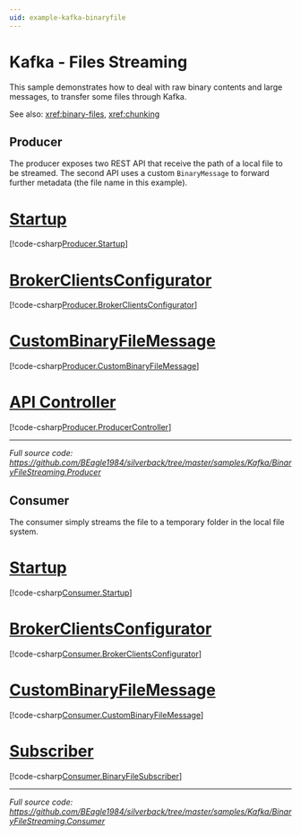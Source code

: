 ```yaml
---
uid: example-kafka-binaryfile
---
```


# Kafka - Files Streaming

This sample demonstrates how to deal with raw binary contents and large messages, to transfer some files through Kafka.

See also: <xref:binary-files>, <xref:chunking>

## Producer

The producer exposes two REST API that receive the path of a local file to be streamed. The second API uses a custom `BinaryMessage` to forward further metadata (the file name in this example).

# [Startup](#tab/producer-startup)
[!code-csharp[Producer.Startup](../../../samples/Kafka/BinaryFileStreaming.Producer/Startup.cs)]
# [BrokerClientsConfigurator](#tab/producer-endpoints)
[!code-csharp[Producer.BrokerClientsConfigurator](../../../samples/Kafka/BinaryFileStreaming.Producer/BrokerClientsConfigurator.cs)]
# [CustomBinaryFileMessage](#tab/producer-custom-message)
[!code-csharp[Producer.CustomBinaryFileMessage](../../../samples/Kafka/BinaryFileStreaming.Producer/Messages/CustomBinaryMessage.cs)]
# [API Controller](#tab/producer-controller)
[!code-csharp[Producer.ProducerController](../../../samples/Kafka/BinaryFileStreaming.Producer/Controllers/ProducerController.cs)]
***

_Full source code: https://github.com/BEagle1984/silverback/tree/master/samples/Kafka/BinaryFileStreaming.Producer_

## Consumer

The consumer simply streams the file to a temporary folder in the local file system.

# [Startup](#tab/consumer-startup)
[!code-csharp[Consumer.Startup](../../../samples/Kafka/BinaryFileStreaming.Consumer/Startup.cs)]
# [BrokerClientsConfigurator](#tab/consumer-endpoints)
[!code-csharp[Consumer.BrokerClientsConfigurator](../../../samples/Kafka/BinaryFileStreaming.Consumer/BrokerClientsConfigurator.cs)]
# [CustomBinaryFileMessage](#tab/consumer-custom-message)
[!code-csharp[Consumer.CustomBinaryFileMessage](../../../samples/Kafka/BinaryFileStreaming.Consumer/Messages/CustomBinaryMessage.cs)]
# [Subscriber](#tab/consumer-subscriber)
[!code-csharp[Consumer.BinaryFileSubscriber](../../../samples/Kafka/BinaryFileStreaming.Consumer/Subscribers/BinaryFileSubscriber.cs)]
***

_Full source code: https://github.com/BEagle1984/silverback/tree/master/samples/Kafka/BinaryFileStreaming.Consumer_
